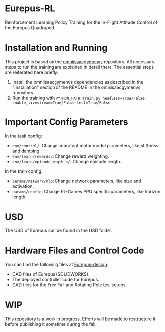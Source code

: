 # Eurepus-RL
Reinforcement Learning Policy Training for the In-Flight Attitude Control of the Eurepus Quadruped.

# Installation and Running
This project is based on the [omniisaacgymenvs](https://github.com/isaac-sim/OmniIsaacGymEnvs) repository. All necessary steps to run the training are explained in detail there. The essential steps are reiterated here briefly.

1. Install the omniisaacgymenvs dependencies as described in the "Installation" section of the README in the omniisaacgymenvs repository.
2. Run the training with `PYTHON_PATH train.py headless=True/False enable_livestream=True/False test=True/False`

# Important Config Parameters
In the task config:
- `env/control/`: Change important motor model parameters, like stiffness and damping.
- `env/learn/rewards/`: Change reward weighting.
- `env/learn/episodeLength_s/`: Change episode length.

In the train config:
- `params/network/mlp`: Change network parameters, like size and activation.
- `params/config`: Change RL-Games PPO specific parameters, like horizon length.

# USD
The USD of Eurepus can be found in the USD folder.

# Hardware Files and Control Code
You can find the following files at [Eurepus-design](https://github.com/ntnu-arl/Eurepus-design): 
- CAD files of Eurepus (SOLIDWORKS).
- The deployed controller code for Eurepus.
- CAD files for the Free Fall and Rotating Pole test setups.

# WIP
This repository is a work in progress. Efforts will be made to restructure it before publishing it sometime during the fall.
